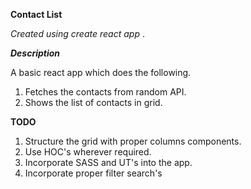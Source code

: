 **Contact List**

*Created using create react app* .

***Description***

 A basic react app which does the following.  
   1. Fetches the contacts from random API.
   2. Shows the list of contacts in grid.
   

**TODO**
1. Structure the grid with proper columns components.
2. Use HOC's wherever required.
3. Incorporate SASS and UT's into the app.
4. Incorporate proper filter search's 

